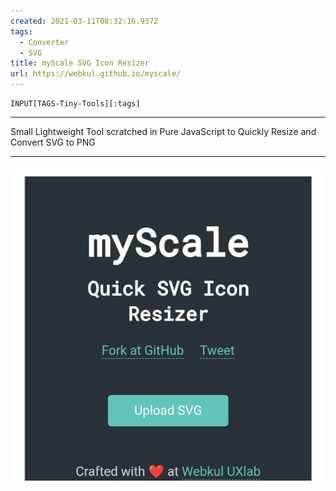 ```yaml
---
created: 2021-03-11T08:32:16.937Z
tags: 
  - Converter
  - SVG
title: myScale SVG Icon Resizer
url: https://webkul.github.io/myscale/
---
```

```meta-bind
INPUT[TAGS-Tiny-Tools][:tags]
```

___
Small Lightweight Tool scratched in Pure JavaScript to Quickly Resize and Convert SVG to PNG
___

![](_attachments/myscale-svg-icon-resizer.jpg)
